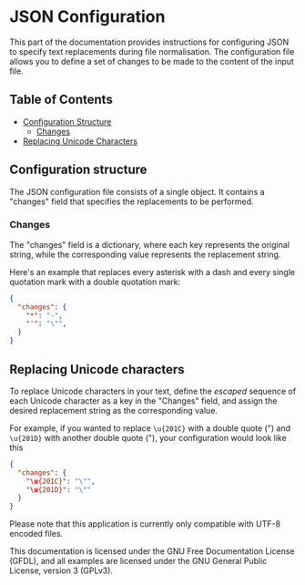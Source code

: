 # JSON Configuration

This part of the documentation provides instructions for configuring JSON to
specify text replacements during file normalisation. The configuration file
allows you to define a set of changes to be made to the content of the input
file.

## Table of Contents

  - [Configuration Structure](#configuration-structure)
      - [Changes](#changes)
  - [Replacing Unicode Characters](#replacing-unicode-characters)

## Configuration structure

The JSON configuration file consists of a single object. It contains a "changes"
field that specifies the replacements to be performed.

### Changes

The "changes" field is a dictionary, where each key represents the original
string, while the corresponding value represents the replacement string.

Here's an example that replaces every asterisk with a dash and every single
quotation mark with a double quotation mark:

``` json
{
  "changes": {
    "*": "-",
    "'": "\"",
  }
}
```

## Replacing Unicode characters

To replace Unicode characters in your text, define the *escaped* sequence of
each Unicode character as a key in the "Changes" field, and assign the desired
replacement string as the corresponding value.

For example, if you wanted to replace `\u{201C}` with a double quote (") and
`\u{201D}` with another double quote ("), your configuration would look like
this

``` json
{
  "changes": {
    "\u{201C}": "\"",
    "\u{201D}": "\""
  }
}
```

Please note that this application is currently only compatible with UTF-8
encoded files.

This documentation is licensed under the GNU Free Documentation License (GFDL),
and all examples are licensed under the GNU General Public License, version 3
(GPLv3).
